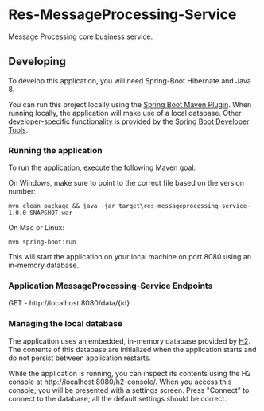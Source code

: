 Res-MessageProcessing-Service
===============

Message Processing core business service.

## Developing

To develop this application, you will need Spring-Boot Hibernate and Java 8. 

You can run this project locally using the [Spring Boot Maven Plugin][]. When running locally, the application will make use of a local database. Other developer-specific functionality is provided by the [Spring Boot Developer Tools][].

[Spring Boot Maven Plugin]: https://docs.spring.io/spring-boot/docs/current/reference/html/build-tool-plugins-maven-plugin.html
[Spring Boot Developer Tools]: https://docs.spring.io/spring-boot/docs/current/reference/html/using-boot-devtools.html

### Running the application

To run the application, execute the following Maven goal:

On Windows, make sure to point to the correct file based on the version number:

```
mvn clean package && java -jar target\res-messageprocessing-service-1.0.0-SNAPSHOT.war
```

On Mac or Linux:



```
mvn spring-boot:run
```

This will start the application on your local machine on port 8080 using an in-memory database..

### Application MessageProcessing-Service Endpoints
GET - http://localhost:8080/data/{id}

### Managing the local database

The application uses an embedded, in-memory database provided by [H2](https://h2database.com/). The contents of this database are initialized when the application starts and do not persist between application restarts.

While the application is running, you can inspect its contents using the H2 console at http://localhost:8080/h2-console/. When you access this console, you will be presented with a settings screen. Press "Connect" to connect to the database; all the default settings should be correct.

